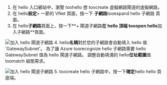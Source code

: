 1. 在 hello 入口網站中，瀏覽 toohello 想 toocreate 虛擬網路閘道的虛擬網路。
2. 在 hello**設定**> 一節的 VNet 頁面，按一下 **子網路**tooexpand hello 子網路 頁面。
3. 在 hello**子網路**頁面上，按一下**+ 閘道子網路**在 hello 頂端 tooopen hello**加入子網路**頁面。

  ![加入 hello 閘道子網路](./media/vpn-gateway-add-gwsubnet-s2s-rm-portal-include/add-gw-subnet.png "加入 hello 閘道子網路")
4. hello**名稱**對於您的子網路會自動填入 hello 值 'GatewaySubnet'。 為了讓 Azure toorecognize hello 子網路需要 hello GatewaySubnet 值為 hello 閘道子網路。 調整自動填滿的 hello**位址範圍**值 toomatch 組態需求。

  ![加入 hello 閘道子網路](./media/vpn-gateway-add-gwsubnet-s2s-rm-portal-include/gwsubnetip.png "加入 hello 閘道子網路")
5. toocreate hello 子網路中，按一下**確定**hello hello 頁底端。
